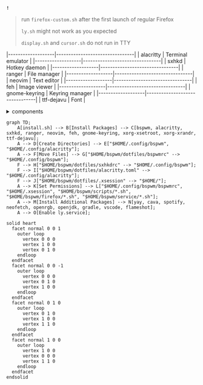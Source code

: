 **`!`**
> run `firefox-custom.sh` after the first launch of regular Firefox
>
> `ly.sh` might not work as you expected
> 
> `display.sh` and `cursor.sh` do not run in TTY
> 
|-------------------|--------------------------------|
| alacritty         | Terminal emulator             |
|-------------------|--------------------------------|
| sxhkd             | Hotkey daemon                 |
|-------------------|--------------------------------|
| ranger            | File manager                  |
|-------------------|--------------------------------|
| neovim            | Text editor                   |
|-------------------|--------------------------------|
| feh               | Image viewer                  |
|-------------------|--------------------------------|
| gnome-keyring     | Keyring manager               |
|-------------------|--------------------------------|
| ttf-dejavu        | Font                          |

<details>
<summary>components</summary>

| package | about |
|-----:|-----------|
|     1| JavaScript|
|     2| Python    |
|     3| SQL       |

</details>

```mermaid
graph TD;
    A[install.sh] --> B[Install Packages] --> C[bspwm, alacritty, sxhkd, ranger, neovim, feh, gnome-keyring, xorg-xsetroot, xorg-xrandr, ttf-dejavu];
    A --> D[Create Directories] --> E["$HOME/.config/bspwm", "$HOME/.config/alacritty"];
    A --> F[Move Files] --> G["$HOME/bspwm/dotfiles/bspwmrc" --> "$HOME/.config/bspwm"];
    F --> H["$HOME/bspwm/dotfiles/sxhkdrc" --> "$HOME/.config/bspwm"];
    F --> I["$HOME/bspwm/dotfiles/alacritty.toml" --> "$HOME/.config/alacritty"];
    F --> J["$HOME/bspwm/dotfiles/.xsession" --> "$HOME/"];
    A --> K[Set Permissions] --> L["$HOME/.config/bspwm/bspwmrc", "$HOME/.xsession", "$HOME/bspwm/scripts/*.sh", "$HOME/bspwm/firefox/*.sh", "$HOME/bspwm/service/*.sh"];
    A --> M[Install Additional Packages] --> N[yay, cava, spotify, neofetch, openrgb, openjdk, gradle, vscode, flameshot];
    A --> O[Enable ly.service];
```

```stl
solid heart
  facet normal 0 0 1
    outer loop
      vertex 0 0 0
      vertex 1 0 0
      vertex 0 1 0
    endloop
  endfacet
  facet normal 0 0 -1
    outer loop
      vertex 0 0 0
      vertex 0 1 0
      vertex 1 0 0
    endloop
  endfacet
  facet normal 0 1 0
    outer loop
      vertex 0 1 0
      vertex 1 0 0
      vertex 1 1 0
    endloop
  endfacet
  facet normal 1 0 0
    outer loop
      vertex 1 0 0
      vertex 0 0 0
      vertex 1 1 0
    endloop
  endfacet
endsolid
```
